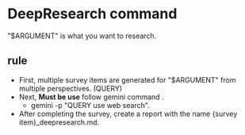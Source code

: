 # DeepResearch command

"$ARGUMENT" is what you want to research.

## rule
- First, multiple survey items are generated for "$ARGUMENT" from multiple perspectives. (QUERY)
- Next, **Must be use** follow gemini command .
    - gemini -p "QUERY use web search".
- After completing the survey, create a report with the name {survey item}_deepresearch.md.